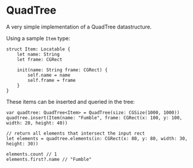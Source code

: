 # QuadTree

A very simple implementation of a QuadTree datastructure.

Using a sample `Item` type:

```
struct Item: Locatable {
    let name: String
    let frame: CGRect

    init(name: String frame: CGRect) {
        self.name = name
        self.frame = frame
    }
}
```

These items can be inserted and queried in the tree:

```
var quadtree: QuadTree<Item> = QuadTree(size: CGSize(1000, 1000))
quadtree.insert(Item(name: "Fumble", frame: CGRect(x: 100, y: 100, width: 20, height: 40))

// return all elements that intersect the input rect
let elements = quadtree.elements(in: CGRect(x: 80, y: 80, width: 30, height: 30))

elements.count // 1
elements.first?.name // "Fumble"

```
